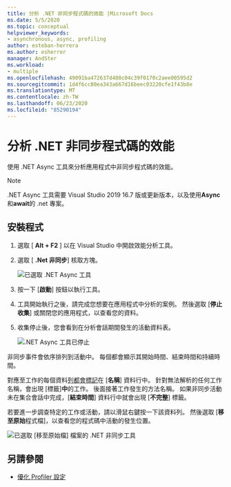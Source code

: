 ```yaml
---
title: 分析 .NET 非同步程式碼的效能 |Microsoft Docs
ms.date: 5/5/2020
ms.topic: conceptual
helpviewer_keywords:
- asynchronous, async, profiling
author: esteban-herrera
ms.author: esherrer
manager: AndSter
ms.workload:
- multiple
ms.openlocfilehash: 49091ba472637d480c04c39f0170c2aee00595d2
ms.sourcegitcommit: 1d4f6cc80ea343a667d16beec03220cfe1f43b8e
ms.translationtype: MT
ms.contentlocale: zh-TW
ms.lasthandoff: 06/23/2020
ms.locfileid: "85290194"
---
```

# <a name="analyze-performance-of-net-asynchronous-code"></a>分析 .NET 非同步程式碼的效能

使用 .NET Async 工具來分析應用程式中非同步程式碼的效能。

> [!NOTE]
> .NET Async 工具需要 Visual Studio 2019 16.7 版或更新版本，以及使用**Async**和**await**的 .net 專案。

## <a name="setup"></a>安裝程式

1. 選取 [ **Alt + F2** ] 以在 Visual Studio 中開啟效能分析工具。

1. 選取 [ **.Net 非同步**] 核取方塊。

   ![已選取 .NET Async 工具](../profiling/media/async-tool-selected.png "已選取 .NET Async 工具")

1. 按一下 [**啟動**] 按鈕以執行工具。

1. 工具開始執行之後，請完成您想要在應用程式中分析的案例。 然後選取 [**停止收集**] 或關閉您的應用程式，以查看您的資料。

1. 收集停止後，您會看到在分析會話期間發生的活動資料表。

   ![.NET Async 工具已停止](../profiling/media/async-tool-opened.png ".NET Async 工具已停止")

非同步事件會依序排列到活動中。 每個都會顯示其開始時間、結束時間和持續時間。

對應至工作的每個資料[列都會標記](https://docs.microsoft.com/dotnet/api/system.threading.tasks)在 [**名稱**] 資料行中。 針對無法解析的任何工作名稱，會出現 [標籤]**中**的工作。 後面接著工作發生的方法名稱。 如果非同步活動未在集合會話中完成，[**結束時間**] 資料行中就會出現 [**不完整**] 標籤。

若要進一步調查特定的工作或活動，請以滑鼠右鍵按一下該資料列。 然後選取 [**移至原始**程式檔]，以查看您的程式碼中活動的發生位置。

![已選取 [移至原始檔] 檔案的 .NET 非同步工具](../profiling/media/async-tool-gotosource.png "已選取 [移至原始檔] 檔案的 .NET 非同步工具")

## <a name="see-also"></a>另請參閱

- [優化 Profiler 設定](../profiling/optimize-profiler-settings.md)
